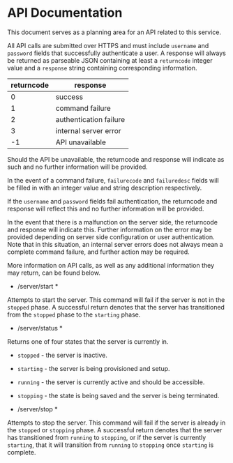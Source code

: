 # API Documentation #

This document serves as a planning area for an API related to this service.

All API calls are submitted over HTTPS and must include `username` and
`password` fields that successfully authenticate a user. A response will
always be returned as parseable JSON containing at least a `returncode`
integer value and a `response` string containing corresponding information.

returncode | response
-----------|---------
0 | success
1 | command failure
2 | authentication failure
3 | internal server error
-1 | API unavailable

Should the API be unavailable, the returncode and response will indicate as such
and no further information will be provided.

In the event of a command failure, `failurecode` and `failuredesc` fields will
be filled in with an integer value and string description respectively.

If the `username` and `password` fields fail authentication, the returncode and
response will reflect this and no further information will be provided.

In the event that there is a malfunction on the server side, the returncode and
response will indicate this. Further information on the error may be provided
depending on server side configuration or user authentication. Note that in this
situation, an internal server errors does not always mean a complete command
failure, and further action may be required.

More information on API calls, as well as any additional information they may
return, can be found below.

* /server/start *

Attempts to start the server. This command will fail if the server is not in the
`stopped` phase. A successful return denotes that the server has transitioned
from the `stopped` phase to the `starting` phase.

* /server/status *

Returns one of four states that the server is currently in.

* `stopped` - the server is inactive.
* `starting` - the server is being provisioned and setup.
* `running` - the server is currently active and should be accessible.
* `stopping` - the state is being saved and the server is being terminated.

* /server/stop *

Attempts to stop the server. This command will fail if the server is already in
the `stopped` or `stopping` phase. A successful return denotes that the server
has transitioned from `running` to `stopping`, or if the server is currently
`starting`, that it will transition from `running` to `stopping` once `starting`
is complete.

